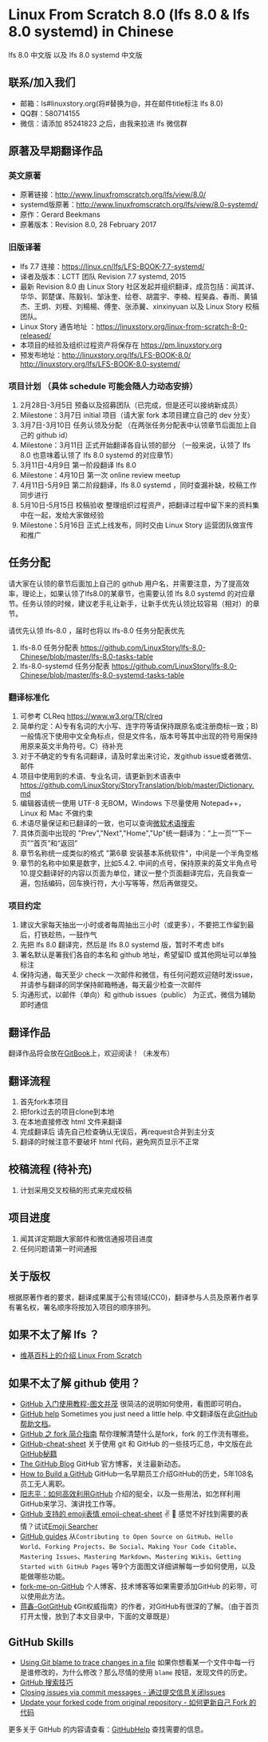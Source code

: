 # Linux From Scratch 8.0 (lfs 8.0 & lfs 8.0 systemd) in Chinese
lfs 8.0 中文版 以及  lfs 8.0 systemd 中文版

## 联系/加入我们
- 邮箱：ls#linuxstory.org(将#替换为@，并在邮件title标注 lfs 8.0)
- QQ群：580714155
- 微信：请添加 85241823 之后，由我来拉进 lfs 微信群

## 原著及早期翻译作品
### 英文原著
- 原著链接：http://www.linuxfromscratch.org/lfs/view/8.0/
- systemd版原著：http://www.linuxfromscratch.org/lfs/view/8.0-systemd/
- 原作：Gerard Beekmans 
- 原著版本：Revision 8.0, 28 February 2017

### 旧版译著
- lfs 7.7 连接：https://linux.cn/lfs/LFS-BOOK-7.7-systemd/
- 译者及版本：LCTT 团队  Revision 7.7 systemd, 2015
- 最新 Revision 8.0 由 Linux Story 社区发起并组织翻译，成员包括：闻其详、华华、郭楚谋、陈毅钊、邹泳奎、绘卷、胡震宇、李楠、程昊淼、春雨、黄镇杰、王炯、刘桎、刘楊楊、傅奎、张添翼、xinxinyuan 以及 Linux Story 校稿团队。
- Linux Story 通告地址 ：https://linuxstory.org/linux-from-scratch-8-0-released/
- 本项目的经验及组织过程资产将保存在 https://pm.linuxstory.org
- 预发布地址：http://linuxstory.org/lfs/LFS-BOOK-8.0/  http://linuxstory.org/lfs/LFS-BOOK-8.0-systemd/

### 项目计划 （具体 schedule 可能会随人力动态安排）
1. 2月28日-3月5日 预备以及招募团队（已完成，但是还可以接纳新成员）
2. Milestone：3月7日  initial 项目（请大家 fork 本项目建立自己的 dev 分支）
3. 3月7日-3月10日 任务认领及分配 （在两张任务分配表中认领章节后面加上自己的 github id）
4. Milestone：3月11日 正式开始翻译各自认领的部分 （一般来说，认领了 lfs 8.0 也意味着认领了 lfs 8.0 systemd 的对应章节）
5. 3月11日-4月9日 第一阶段翻译 lfs 8.0
6. Milestone：4月10日 第一次 online review meetup
7. 4月11日-5月9日 第二阶段翻译，lfs 8.0 systemd ，同时查漏补缺，校稿工作同步进行
8. 5月10日-5月15日 校稿验收 整理组织过程资产，把翻译过程中留下来的资料集中在一起，发给大家做经验
9. Milestone：5月16日 正式上线发布，同时交由 Linux Story 运营团队做宣传和推广

## 任务分配 
请大家在认领的章节后面加上自己的 github 用户名，并需要注意，为了提高效率，理论上，如果认领了lfs8.0的某章节，也需要认领 lfs 8.0 systemd 的对应章节。任务认领的时候，建议老手礼让新手，让新手优先认领比较容易（相对）的章节。

请优先认领 lfs-8.0 ，届时也将以 lfs-8.0 任务分配表优先

1. lfs-8.0 任务分配表 https://github.com/LinuxStory/lfs-8.0-Chinese/blob/master/lfs-8.0-tasks-table
2. lfs-8.0-systemd 任务分配表 https://github.com/LinuxStory/lfs-8.0-Chinese/blob/master/lfs-8.0-systemd-tasks-table


### 翻译标准化
1. 可参考  CLReq https://www.w3.org/TR/clreq
2. 简单约定：A)专有名词的大小写、连字符等请保持跟原名或注册商标一致；B)一般情况下使用中文全角标点，但是文件名，版本号等其中出现的符号用保持用原来英文半角符号。C）待补充
3. 对于不确定的专有名词翻译，请及时拿出来讨论，发github issue或者微信、邮件
4. 项目中使用到的术语、专业名词，请更新到术语表中 https://github.com/LinuxStory/StoryTranslation/blob/master/Dictionary.md 
5. 编辑器请统一使用 UTF-8 无BOM，Windows 下尽量使用 Notepad++，Linux 和 Mac 不做约束
6. 术语尽量保证和已翻译的一致，也可以查询[微软术语搜索](http://www.microsoft.com/Language/zh-cn/Search.aspx)
7. 具体页面中出现的 "Prev","Next","Home","Up"统一翻译为：“上一页”“下一页”“首页”和“返回”
8. 章节名称统一成类似的格式  "第6章 安装基本系统软件"，中间是一个半角空格
9. 章节的名称中如果是数字，比如5.4.2. 中间的点号，保持原来的英文半角点号
10.提交翻译好的内容以页面为单位，建议一整个页面翻译完后，先自我查一遍，包括编码，回车换行符，大小写等等，然后再做提交。


### 项目约定
1. 建议大家每天抽出一小时或者每周抽出三小时（或更多），不要把工作留到最后，打铁趁热，一鼓作气
2. 先把 lfs 8.0 翻译完，然后是 lfs 8.0 systemd 版，暂时不考虑 blfs
3. 署名默认是署我们各自的本名和 github 地址，希望留ID 或其他网址可以单独标注
4. 保持沟通，每天至少 check 一次邮件和微信，有任何问题欢迎随时发issue，并请参与翻译的同学保持邮箱畅通，每天最少检查一次邮件
5. 沟通形式，以邮件（单向）和 github issues（public） 为正式，微信为辅助即时通信

## 翻译作品
翻译作品将会放在[GitBook](https://www.gitbook.com/book/linuxstory/linux-from-scratch-8-0-book/)上，欢迎阅读！（未发布）

## 翻译流程
1. 首先fork本项目
2. 把fork过去的项目clone到本地
3. 在本地直接修改 html 文件来翻译
4. 完成翻译后 请先自己检查确认无误后，再request合并到主分支
5. 翻译的时候注意不要破坏 html 代码，避免网页显示不正常

## 校稿流程 (待补充)
1. 计划采用交叉校稿的形式来完成校稿

## 项目进度
1. 闻其详定期跟大家邮件和微信通报项目进度
2. 任何问题请第一时间通报

## 关于版权
根据原著作者的要求，翻译成果属于公有领域(CC0)，翻译参与人员及原著作者享有署名权，署名顺序将按加入项目的顺序排列。

## 如果不太了解 lfs ？
 - [维基百科上的介绍 Linux From Scratch](https://zh.wikipedia.org/wiki/Linux_From_Scratch)

## 如果不太了解 github 使用？
- [GitHub 入门使用教程-图文并茂](http://developer.51cto.com/art/201407/446249_all.htm) 很简洁的说明如何使用，看图即可明白。 
- [GitHub help](https://help.github.com/) Sometimes you just need a little help. 中文翻译版在此[GitHub 帮助文档](https://github.com/waylau/github-help)。
- [GitHub 之 fork 简介指南](https://linux.cn/article-4292-1.html) 帮你理解清楚什么是fork，fork 的工作流有哪些。
- [GitHub-cheat-sheet](https://github.com/tiimgreen/github-cheat-sheet) 关于使用 git 和 GitHub 的一些技巧汇总，中文版在此[GitHub秘籍](https://github.com/tiimgreen/github-cheat-sheet/blob/master/README.zh-cn.md)
- [The GitHub Blog](https://github.com/blog) GitHub 官方博客，关注最新动态。
- [How to Build a GitHub](http://zachholman.com/talk/how-to-build-a-github/) GitHub一名早期员工介绍GitHub的历史，5年108名员工无人离职。
- [阳志平：如何高效利用GitHub](http://www.yangzhiping.com/tech/github.html) 介绍的挺全，以及一些用法，如怎样利用GitHub来学习、演讲找工作等。
- [GitHub 支持的 emoji表情 emoji-cheat-sheet](http://www.emoji-cheat-sheet.com/) :v: :clap:  感觉不好找到需要的表情？试试[Emoji Searcher](http://emoji.muan.co/) 
- [GitHub guides](https://guides.github.com/) 从`Contributing to Open Source on GitHub`、`Hello World`、`Forking Projects`、`Be Social`、`Making Your Code Citable`、`Mastering Issues`、`Mastering Markdown`、`Mastering Wikis`、`Getting Started with GitHub Pages` 等9个方面图文详细讲解每一步如何使用，以及能做哪些功能。
- [fork-me-on-GitHub](https://github.com/blog/273-github-ribbons) 个人博客、技术博客等如果需要添加GitHub 的彩带，可以使用此方法。
- [蒋鑫-GotGitHub](GotGitHub.md) 《Git权威指南》的作者，对GitHub有很深的了解。（由于首页打开太慢，放到了本文目录中，下面的文章既是）

## GitHub Skills
- [Using Git blame to trace changes in a file](https://help.github.com/articles/using-git-blame-to-trace-changes-in-a-file/) 如果你想看某一个文件中每一行是谁修改的，为什么修改？那么尽情的使用 `blame` 按钮，发现文件的历史。
- [GitHub 搜索技巧](https://help.github.com/categories/search/)
- [Closing issues via commit messages - 通过提交信息关闭Issues](https://help.github.com/articles/closing-issues-via-commit-messages/)
- [Update your forked code from original repository - 如何更新自己 Fork 的代码](https://github.com/ysc/APDPlat/wiki/%E5%A6%82%E4%BD%95%E6%9B%B4%E6%96%B0%E8%87%AA%E5%B7%B1Fork%E7%9A%84%E4%BB%A3%E7%A0%81)

更多关于 GitHub 的内容请查看：[GitHubHelp](https://help.github.com/) 查找需要的信息。
